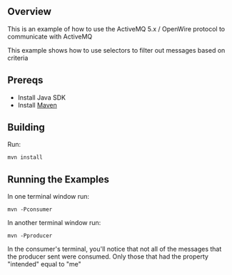 ## Overview

This is an example of how to use the ActiveMQ 5.x / OpenWire protocol to communicate with ActiveMQ

This example shows how to use selectors to filter out messages based on criteria

## Prereqs

- Install Java SDK
- Install [Maven](http://maven.apache.org/download.html) 

## Building

Run:

    mvn install

## Running the Examples

In one terminal window run:

    mvn -Pconsumer

In another terminal window run:

    mvn -Pproducer

In the consumer's terminal, you'll notice that not all of the messages that the producer sent were consumed.
Only those that had the property "intended" equal to "me"